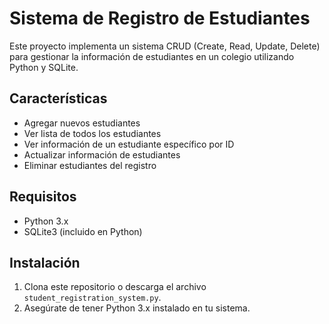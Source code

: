 # Sistema de Registro de Estudiantes

Este proyecto implementa un sistema CRUD (Create, Read, Update, Delete) para gestionar la información de estudiantes en un colegio utilizando Python y SQLite.

## Características

- Agregar nuevos estudiantes
- Ver lista de todos los estudiantes
- Ver información de un estudiante específico por ID
- Actualizar información de estudiantes
- Eliminar estudiantes del registro

## Requisitos

- Python 3.x
- SQLite3 (incluido en Python)

## Instalación

1. Clona este repositorio o descarga el archivo `student_registration_system.py`.
2. Asegúrate de tener Python 3.x instalado en tu sistema.



